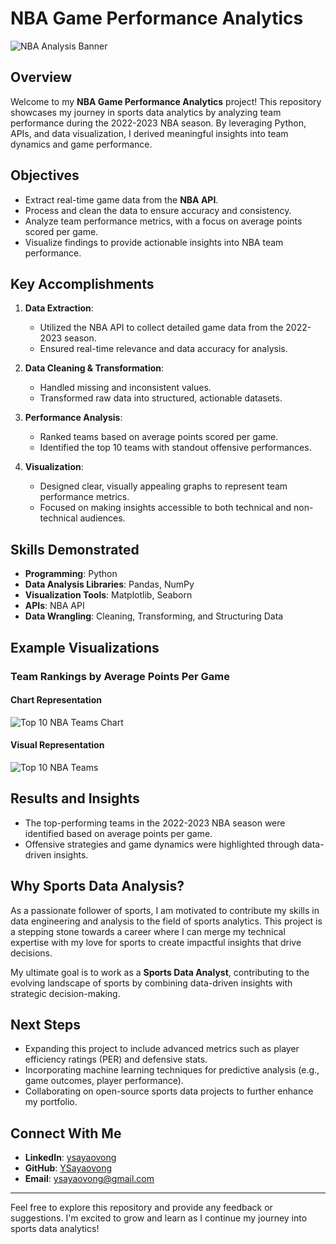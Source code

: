 # NBA Game Performance Analytics

![NBA Analysis Banner](top_10_nba_teams_chart.png)

## Overview

Welcome to my **NBA Game Performance Analytics** project! This repository showcases my journey in sports data analytics by analyzing team performance during the 2022-2023 NBA season. By leveraging Python, APIs, and data visualization, I derived meaningful insights into team dynamics and game performance.

## Objectives

- Extract real-time game data from the **NBA API**.
- Process and clean the data to ensure accuracy and consistency.
- Analyze team performance metrics, with a focus on average points scored per game.
- Visualize findings to provide actionable insights into NBA team performance.

## Key Accomplishments

1. **Data Extraction**:
   - Utilized the NBA API to collect detailed game data from the 2022-2023 season.
   - Ensured real-time relevance and data accuracy for analysis.

2. **Data Cleaning & Transformation**:
   - Handled missing and inconsistent values.
   - Transformed raw data into structured, actionable datasets.

3. **Performance Analysis**:
   - Ranked teams based on average points scored per game.
   - Identified the top 10 teams with standout offensive performances.

4. **Visualization**:
   - Designed clear, visually appealing graphs to represent team performance metrics.
   - Focused on making insights accessible to both technical and non-technical audiences.

## Skills Demonstrated

- **Programming**: Python
- **Data Analysis Libraries**: Pandas, NumPy
- **Visualization Tools**: Matplotlib, Seaborn
- **APIs**: NBA API
- **Data Wrangling**: Cleaning, Transforming, and Structuring Data

## Example Visualizations

### Team Rankings by Average Points Per Game

#### Chart Representation
![Top 10 NBA Teams Chart](top_10_nba_teams_chart.png)

#### Visual Representation
![Top 10 NBA Teams](top_10_nba_teams.png)

## Results and Insights

- The top-performing teams in the 2022-2023 NBA season were identified based on average points per game.
- Offensive strategies and game dynamics were highlighted through data-driven insights.

## Why Sports Data Analysis?

As a passionate follower of sports, I am motivated to contribute my skills in data engineering and analysis to the field of sports analytics. This project is a stepping stone towards a career where I can merge my technical expertise with my love for sports to create impactful insights that drive decisions.

My ultimate goal is to work as a **Sports Data Analyst**, contributing to the evolving landscape of sports by combining data-driven insights with strategic decision-making.

## Next Steps

- Expanding this project to include advanced metrics such as player efficiency ratings (PER) and defensive stats.
- Incorporating machine learning techniques for predictive analysis (e.g., game outcomes, player performance).
- Collaborating on open-source sports data projects to further enhance my portfolio.

## Connect With Me

- **LinkedIn**: [ysayaovong](https://linkedin.com/in/ysayaovong)
- **GitHub**: [YSayaovong](https://github.com/YSayaovong)
- **Email**: [ysayaovong@gmail.com](mailto:ysayaovong@gmail.com)

---

Feel free to explore this repository and provide any feedback or suggestions. I'm excited to grow and learn as I continue my journey into sports data analytics!
